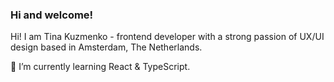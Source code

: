 ### Hi and welcome!

Hi! I am Tina Kuzmenko - frontend developer with a strong passion of UX/UI design based in Amsterdam, The Netherlands.

🌱 I’m currently learning React & TypeScript.

<!--
Here are some ideas to get you started:

- 🔭 I’m currently working on ...
- 🌱 I’m currently learning ...
- 👯 I’m looking to collaborate on ...
- 🤔 I’m looking for help with ...
- 💬 Ask me about ...
- 📫 How to reach me: ...
- 😄 Pronouns: ...
- ⚡ Fun fact: ...
-->
